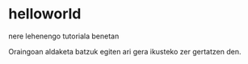 # helloworld
nere lehenengo tutoriala benetan

Oraingoan aldaketa batzuk egiten ari gera ikusteko zer gertatzen den. 
